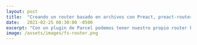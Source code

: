 ```yaml
---
layout: post
title:  "Creando un router basado en archivos con Preact, preact-router y Parcel"
date:   2021-02-25 08:30:00 -0500
excerpt: "Con un plugin de Parcel podemos tener nuestro propio router basado en archivos, como los utilizados en Next.js o Remix."
image: /assets/images/fs-router.png
---
```

